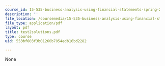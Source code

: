 ```yaml
---
course_id: 15-535-business-analysis-using-financial-statements-spring-2003
description: ''
file_location: /coursemedia/15-535-business-analysis-using-financial-statements-spring-2003/553bf603f3b01260b7054edb16bd2282_test2solutions.pdf
file_type: application/pdf
layout: pdf
title: test2solutions.pdf
type: course
uid: 553bf603f3b01260b7054edb16bd2282

---
```

None